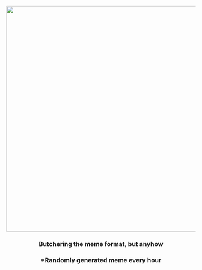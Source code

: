 <p align="center">
        <img src="https://i.redd.it/8kyswrul8ig91.jpg" width="600" height="600">
        </p>
        <h3 align="center">Butchering the meme format, but anyhow</h3>
        <h3 align="center">*Randomly generated meme every hour</h3>
    